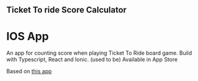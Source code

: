 ## Ticket To ride Score Calculator
# IOS App

An app for counting score when playing Ticket To Ride board game. Build with Typescript, React and Ionic. 
(used to be) Available in App Store

Based on [this app](https://github.com/TatianaIvanovaW/TicketToRide)
